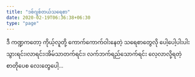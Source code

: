 ```yaml
---
title: "ဒစ်ဂျစ်တယ်သရေစာ"
date: 2020-02-19T06:36:38+06:30
type: "page"
---
```

ဒီ ကဏ္ဍကတော့ ကိုယ့်လူတို့ ကောက်ကောက်ဝါးနေတဲ့ သရေစာတွေလို ပေါ့ပေါ့ပါးပါး သွားရင်း၊လာရင်း၊အိမ်သာတက်ရင်း၊ လက်ဘက်ရည်သောက်ရင်း လေ့လာလို့ရတဲ့ စာတိုပေစ လေးတွေပေါ့...

